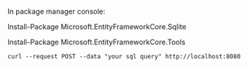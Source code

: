 
In package manager console:


Install-Package Microsoft.EntityFrameworkCore.Sqlite


Install-Package Microsoft.EntityFrameworkCore.Tools


`curl --request POST --data "your sql query" http://localhost:8080`
